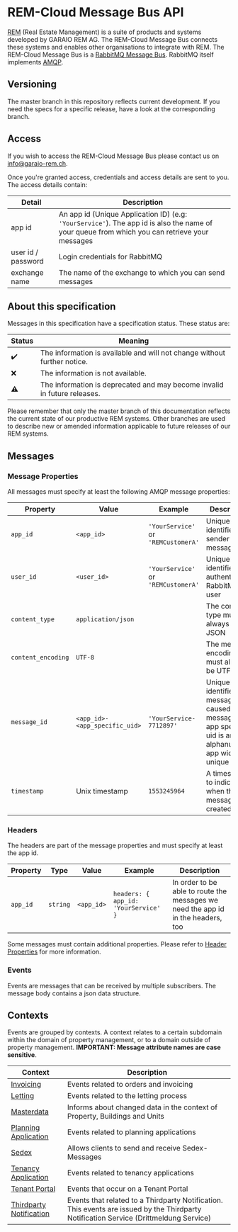 ﻿# REM-Cloud Message Bus API

[REM](https://www.garaio-rem.ch/) (Real Estate Management) is a suite of products and systems developed by GARAIO REM AG. The REM-Cloud Message Bus connects
these systems and enables other organisations to integrate with REM. The REM-Cloud Message Bus is a [RabbitMQ Message Bus](https://www.rabbitmq.com/).
RabbitMQ itself implements [AMQP](https://www.amqp.org/).

## Versioning

The master branch in this repository reflects current development. If you need the specs for a specific release, have a look at the corresponding branch.

## Access

If you wish to access the REM-Cloud Message Bus please contact us on [info@garaio-rem.ch](mailto:info@garaio-rem.ch).

Once you're granted access, credentials and access details are sent to you. The access details contain:

Detail | Description
---|---
app id | An app id (Unique Application ID) (e.g: `'YourService'`). The app id is also the name of your queue from which you can retrieve your messages
user id / password | Login  credentials for RabbitMQ
exchange name | The name of the exchange to which you can send messages

## About this specification

Messages in this specification have a specification status. These status are:

Status | Meaning
---|---
:heavy_check_mark:| The information is available and will not change without further notice. |
:x:| The information is not available. |
:warning:| The information is deprecated and may become invalid in future releases. |

Please remember that only the master branch of this documentation reflects the current state of our productive REM systems.
Other branches are used to describe new or amended information applicable to future releases of our REM systems.

## Messages

### Message Properties

All messages must specify at least the following AMQP message properties:

Property | Value | Example | Description
---|---|---|---
`app_id`| `<app_id>` | `'YourService'` or `'REMCustomerA'`  | Uniquely identifies the sender of a message
`user_id`| `<user_id>` | `'YourService'` or `'REMCustomerA'` | Uniquely identifies the authenticated RabbitMQ user
`content_type`| `application/json`|| The content type must always be JSON |
`content_encoding` | `UTF-8` || The message encoding must always be UTF-8 |
`message_id` | `<app_id>-<app_specific_uid>`| `'YourService-7712897'` | Uniquely identifies a message that caused this message. The app specific uid is an alphanumeric, app wide unique key
`timestamp` | Unix timestamp | `1553245964` | A timestamp to indicate when the message was created

### Headers

The headers are part of the message properties and must specify at least the app id.

Property | Type | Value | Example | Description
---|---|---|---|---
`app_id` | `string` | `<app_id>` | `headers: { app_id: 'YourService' }`  | In order to be able to route the messages we need the app id in the headers, too

Some messages must contain additional properties. Please refer to [Header Properties](/header_properties.md) for more information.

### Events

Events are messages that can be received by multiple subscribers. The message body contains a json data structure.

## Contexts

Events are grouped by contexts. A context relates to a certain subdomain within the domain of property management,
or to a domain outside of property management. **IMPORTANT: Message attribute names are case sensitive**.

Context | Description
---|---
[Invoicing](invoicing_context.md)| Events related to orders and invoicing
[Letting](letting_context.md)| Events related to the letting process
[Masterdata](masterdata_context.md)| Informs about changed data in the context of Property, Buildings and Units
[Planning Application](planning_application.md)| Events related to planning applications
[Sedex](sedex.md) | Allows clients to send and receive Sedex-Messages
[Tenancy Application](tenancy_application_context.md)| Events related to tenancy applications
[Tenant Portal](tenant_portal.md)| Events that occur on a Tenant Portal
[Thirdparty Notification](thirdparty_notification.md) | Events that related to a Thirdparty Notification. This events are issued by the Thirdparty Notification Service (Drittmeldung Service)

